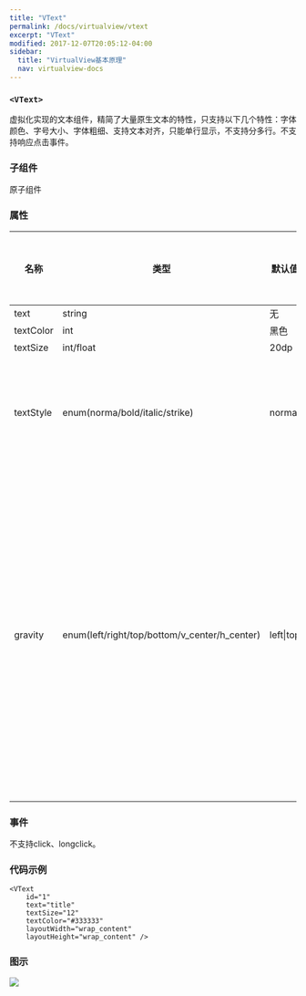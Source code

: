 ```yaml
---
title: "VText"
permalink: /docs/virtualview/vtext
excerpt: "VText"
modified: 2017-12-07T20:05:12-04:00
sidebar:
  title: "VirtualView基本原理"
  nav: virtualview-docs
---
```


### `<VText>`

虚拟化实现的文本组件，精简了大量原生文本的特性，只支持以下几个特性：字体颜色、字号大小、字体粗细、支持文本对齐，只能单行显示，不支持分多行。不支持响应点击事件。

### 子组件
原子组件

### 属性

|名称|类型|默认值|描述|支持表达式|
|---|---|---|---|---|
|text|string|无|文本内容|是|
|textColor|int|黑色|字体颜色|是|
|textSize|int/float|20dp|字号大小|是|
|textStyle|enum(norma/bold/italic/strike)|normal|normal：默认样式，bold：加粗，itlaic：斜体，strike：删除线|是|
|gravity|enum(left/right/top/bottom/v_center/h_center)|left\|top|描述内容的对齐，比如文字在文本组件里的位置、原子组件在容器里的位置，left：靠左，right：靠右，top：靠上，bottom：靠底，v_center：垂直方向居中，h_center：水平方向居中，可用`或`组合描述(iOS暂只支持水平方向)|否|

### 事件

不支持click、longclick。

### 代码示例

```
<VText
    id="1"
    text="title"
    textSize="12"
    textColor="#333333"
    layoutWidth="wrap_content"
    layoutHeight="wrap_content" />
```

### 图示

![](https://gw.alicdn.com/tfs/TB1EK_ofiqAXuNjy1XdXXaYcVXa-270-480.png)